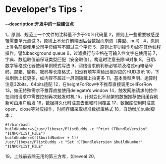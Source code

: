 # Developer's Tips：
**--description:开发中的一些建议点**

1，原则、规范上一个文件的注释量不少于20%代码量
2，原则上一些重要敏感逻辑需要单元测试
3，原则上不允许前端因后台数据而崩溃（类型、null）
4，原则上类名前缀使用公司字母缩写不超过三个字母
5，原则上非UI操作均放在其他线程操作，譬如background queue
6，过滤换行与空格在可输入性文字在使用前
7，字典、数组取值前保证类型匹配（安全取值），构造时注意去除nil对象
8，日期、数字等格式化器使用单例模式写法
9，网络请求前判断必输项及格式eg电话号码、邮箱、昵称、密码等长度格式，如没有填写需给出相对应的HUD提示
10，下拉刷新上拉更多，如内容不超过一屏则隐藏上拉更多
11，基本类型声明、运算时注意32bits、64bits适配
12，在heightForRow中不推荐直接调用cellForRow
13，如无特殊需求不推荐直接使用delegate‘s window
14，触发网络请求的控件在网络请求中需要控制再次触发时机
15，针对变化不频繁的数据推荐使用缓存刷新可由用户触发
16，数据持久化时注意去重和时间覆盖
17，数据库使用时注意open、close等对应操作，时间存储采取标准数据库格式
18，自动增加build脚本：
```
#!/bin/bash
buildNumber=$(/usr/libexec/PlistBuddy -c "Print CFBundleVersion" "$INFOPLIST_FILE")
buildNumber=$(($buildNumber + 1))
/usr/libexec/PlistBuddy -c "Set :CFBundleVersion $buildNumber" "$INFOPLIST_FILE"
```
19，上线前去除无用的第三方库，如reveal
20，